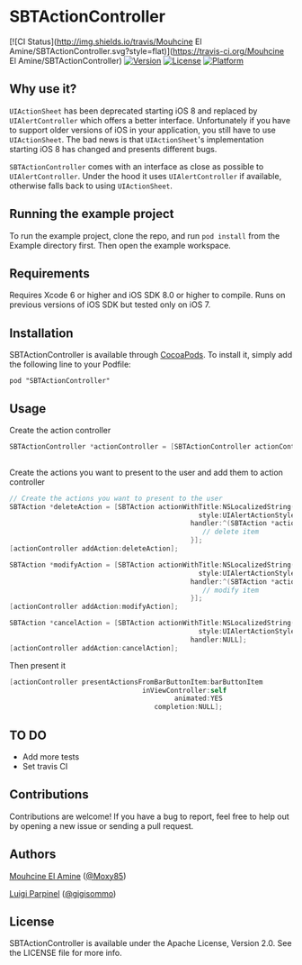# SBTActionController

[![CI Status](http://img.shields.io/travis/Mouhcine El Amine/SBTActionController.svg?style=flat)](https://travis-ci.org/Mouhcine El Amine/SBTActionController)
[![Version](https://img.shields.io/cocoapods/v/SBTActionController.svg?style=flat)](http://cocoadocs.org/docsets/SBTActionController)
[![License](https://img.shields.io/cocoapods/l/SBTActionController.svg?style=flat)](http://cocoadocs.org/docsets/SBTActionController)
[![Platform](https://img.shields.io/cocoapods/p/SBTActionController.svg?style=flat)](http://cocoadocs.org/docsets/SBTActionController)

## Why use it?

`UIActionSheet` has been deprecated starting iOS 8 and replaced by `UIAlertController` which offers a better interface. Unfortunately if you have to support older versions of iOS in your application, you still have to use `UIActionSheet`. The bad news is that `UIActionSheet`'s implementation starting iOS 8 has changed and presents different bugs.

`SBTActionController` comes with an interface as close as possible to `UIAlertController`. Under the hood it uses `UIAlertController` if available, otherwise falls back to using `UIActionSheet`.

## Running the example project

To run the example project, clone the repo, and run `pod install` from the Example directory first.
Then open the example workspace.

## Requirements

Requires Xcode 6 or higher and iOS SDK 8.0 or higher to compile.
Runs on previous versions of iOS SDK but tested only on iOS 7.

## Installation

SBTActionController is available through [CocoaPods](http://cocoapods.org). To install
it, simply add the following line to your Podfile:

    pod "SBTActionController"
    
## Usage

Create the action controller
```objective-c
SBTActionController *actionController = [SBTActionController actionControllerWithTitle:NSLocalizedString(@"Are you sure?", nil)
                                                                               message:NSlocalizedString(@"Deleting the item is irreversable", nil)];
```
Create the actions you want to present to the user and add them to action controller
```objective-c
// Create the actions you want to present to the user
SBTAction *deleteAction = [SBTAction actionWithTitle:NSLocalizedString(@"Delete item", nil)
                                               style:UIAlertActionStyleDestructive
                                             handler:^(SBTAction *action) {
                                                // delete item
                                             }];
[actionController addAction:deleteAction];

SBTAction *modifyAction = [SBTAction actionWithTitle:NSLocalizedString(@"Modify item", nil)
                                               style:UIAlertActionStyleDefault
                                             handler:^(SBTAction *action) {
                                                // modify item
                                             }];
[actionController addAction:modifyAction];

SBTAction *cancelAction = [SBTAction actionWithTitle:NSLocalizedString(@"Delete item", nil)
                                               style:UIAlertActionStyleCancel
                                             handler:NULL];
[actionController addAction:cancelAction];
```
Then present it
```objective-c
[actionController presentActionsFromBarButtonItem:barButtonItem
                                 inViewController:self
                                         animated:YES
                                    completion:NULL];
```

## TO DO

- Add more tests
- Set travis CI

## Contributions

Contributions are welcome! If you have a bug to report, feel free to help out by opening a new issue or sending a pull request.

## Authors

[Mouhcine El Amine](http://github.com/mouhcine) ([@Moxy85](https://twitter.com/Moxy85))

[Luigi Parpinel](http://github.com/gigisommo) ([@gigisommo](https://twitter.com/gigisommo))

## License

SBTActionController is available under the Apache License, Version 2.0. See the LICENSE file for more info.

